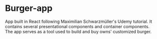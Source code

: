 # Burger-app
App built in React following  Maximilian Schwarzmüller's Udemy tutorial. It contains several presentational components and container components. The app serves as a tool used to build and buy owns' customized burger. 
